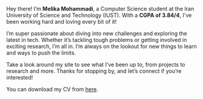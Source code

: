 Hey there! I’m **Melika Mohammadi**, a Computer Science student at the Iran University of Science and Technology (IUST). With a **CGPA of 3.84/4**, I've been working hard and loving every bit of it!

I’m super passionate about diving into new challenges and exploring the latest in tech. Whether it’s tackling tough problems or getting involved in exciting research, I’m all in. I’m always on the lookout for new things to learn and ways to push the limits.

Take a look around my site to see what I’ve been up to, from projects to research and more. Thanks for stopping by, and let’s connect if you’re interested!

You can download my CV from [here](./cv.pdf).
